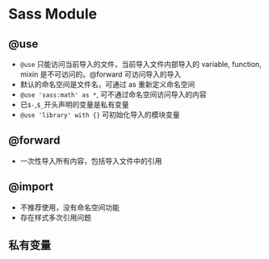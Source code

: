 # Sass Module

## @use
- `@use` 只能访问当前导入的文件，当前导入文件内部导入的 variable, function, mixin 是不可访问的。@forward 可访问导入的导入
- 默认的命名空间是文件名，可通过 as 重新定义命名空间
- `@use 'sass:math' as *`, 可不通过命名空间访问导入的内容
- 已`$-`,`$_`开头声明的变量是私有变量
- `@use 'library' with {}` 可初始化导入的模块变量

## @forward
- 一次性导入所有内容，包括导入文件中的引用

## @import
- 不推荐使用，没有命名空间功能
- 存在样式多次引用问题

## 私有变量

